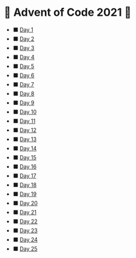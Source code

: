 # :christmas_tree: Advent of Code 2021 :christmas_tree:


* :black_large_square: [Day 1](https://github.com/savio-henrique/advent-of-code/tree/master/2021/Day%201)
* :black_large_square: [Day 2](https://github.com/savio-henrique/advent-of-code/tree/master/2021/Day%202)
* :black_large_square: [Day 3](https://github.com/savio-henrique/advent-of-code/tree/master/2021/Day%203)
* :black_large_square: [Day 4](https://github.com/savio-henrique/advent-of-code/tree/master/2021/Day%204)
* :black_large_square: [Day 5](https://github.com/savio-henrique/advent-of-code/tree/master/2021/Day%205)
* :black_large_square: [Day 6](https://github.com/savio-henrique/advent-of-code/tree/master/2021/Day%206)
* :black_large_square: [Day 7](https://github.com/savio-henrique/advent-of-code/tree/master/2021/Day%207)
* :black_large_square: [Day 8](https://github.com/savio-henrique/advent-of-code/tree/master/2021/Day%208)
* :black_large_square: [Day 9](https://github.com/savio-henrique/advent-of-code/tree/master/2021/Day%209)
* :black_large_square: [Day 10](https://github.com/savio-henrique/advent-of-code/tree/master/2021/Day%2010)
* :black_large_square: [Day 11](https://github.com/savio-henrique/advent-of-code/tree/master/2021/Day%2011)
* :black_large_square: [Day 12](https://github.com/savio-henrique/advent-of-code/tree/master/2021/Day%2012)
* :black_large_square: [Day 13](https://github.com/savio-henrique/advent-of-code/tree/master/2021/Day%2013)
* :black_large_square: [Day 14](https://github.com/savio-henrique/advent-of-code/tree/master/2021/Day%2014)
* :black_large_square: [Day 15](https://github.com/savio-henrique/advent-of-code/tree/master/2021/Day%2015)
* :black_large_square: [Day 16](https://github.com/savio-henrique/advent-of-code/tree/master/2021/Day%2016)
* :black_large_square: [Day 17](https://github.com/savio-henrique/advent-of-code/tree/master/2021/Day%2017)
* :black_large_square: [Day 18](https://github.com/savio-henrique/advent-of-code/tree/master/2021/Day%2018)
* :black_large_square: [Day 19](https://github.com/savio-henrique/advent-of-code/tree/master/2021/Day%2019)
* :black_large_square: [Day 20](https://github.com/savio-henrique/advent-of-code/tree/master/2021/Day%2020)
* :black_large_square: [Day 21](https://github.com/savio-henrique/advent-of-code/tree/master/2021/Day%2021)
* :black_large_square: [Day 22](https://github.com/savio-henrique/advent-of-code/tree/master/2021/Day%2022)
* :black_large_square: [Day 23](https://github.com/savio-henrique/advent-of-code/tree/master/2021/Day%2023)
* :black_large_square: [Day 24](https://github.com/savio-henrique/advent-of-code/tree/master/2021/Day%2024)
* :black_large_square: [Day 25](https://github.com/savio-henrique/advent-of-code/tree/master/2021/Day%2025)
